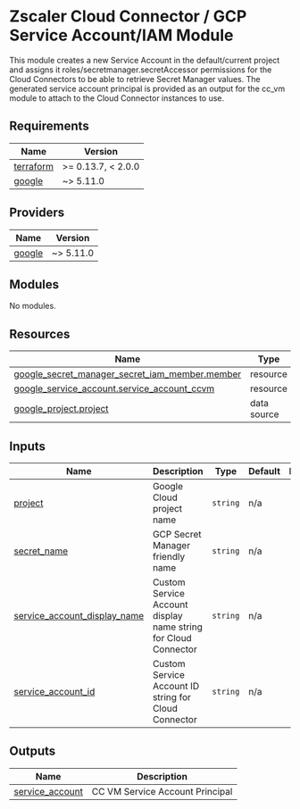 # Zscaler Cloud Connector / GCP Service Account/IAM Module

This module creates a new Service Account in the default/current project and assigns it roles/secretmanager.secretAccessor permissions for the Cloud Connectors to be able to retrieve Secret Manager values. The generated service account principal is provided as an output for the cc_vm module to attach to the Cloud Connector instances to use.


<!-- BEGINNING OF PRE-COMMIT-TERRAFORM DOCS HOOK -->
## Requirements

| Name | Version |
|------|---------|
| <a name="requirement_terraform"></a> [terraform](#requirement\_terraform) | >= 0.13.7, < 2.0.0 |
| <a name="requirement_google"></a> [google](#requirement\_google) | ~> 5.11.0 |

## Providers

| Name | Version |
|------|---------|
| <a name="provider_google"></a> [google](#provider\_google) | ~> 5.11.0 |

## Modules

No modules.

## Resources

| Name | Type |
|------|------|
| [google_secret_manager_secret_iam_member.member](https://registry.terraform.io/providers/hashicorp/google/latest/docs/resources/secret_manager_secret_iam_member) | resource |
| [google_service_account.service_account_ccvm](https://registry.terraform.io/providers/hashicorp/google/latest/docs/resources/service_account) | resource |
| [google_project.project](https://registry.terraform.io/providers/hashicorp/google/latest/docs/data-sources/project) | data source |

## Inputs

| Name | Description | Type | Default | Required |
|------|-------------|------|---------|:--------:|
| <a name="input_project"></a> [project](#input\_project) | Google Cloud project name | `string` | n/a | yes |
| <a name="input_secret_name"></a> [secret\_name](#input\_secret\_name) | GCP Secret Manager friendly name | `string` | n/a | yes |
| <a name="input_service_account_display_name"></a> [service\_account\_display\_name](#input\_service\_account\_display\_name) | Custom Service Account display name string for Cloud Connector | `string` | n/a | yes |
| <a name="input_service_account_id"></a> [service\_account\_id](#input\_service\_account\_id) | Custom Service Account ID string for Cloud Connector | `string` | n/a | yes |

## Outputs

| Name | Description |
|------|-------------|
| <a name="output_service_account"></a> [service\_account](#output\_service\_account) | CC VM Service Account Principal |
<!-- END OF PRE-COMMIT-TERRAFORM DOCS HOOK -->
